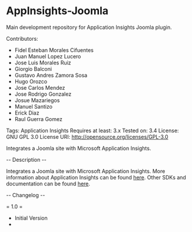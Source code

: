 # AppInsights-Joomla
Main development repository for Application Insights Joomla plugin.

Contributors:
  - Fidel Esteban Morales Cifuentes
  - Juan Manuel Lopez Lucero
  - Jose Luis Morales Ruiz
  - Giorgio Balconi
  - Gustavo Andres Zamora Sosa
  - Hugo Orozco
  - Jose Carlos Mendez
  - Jose Rodrigo Gonzalez
  - Josue Mazariegos
  - Manuel Santizo
  - Erick Diaz
  - Raul Guerra Gomez
  

Tags: Application Insights
Requires at least: 3.x
Tested on: 3.4
License: GNU GPL 3.0
License URI: http://opensource.org/licenses/GPL-3.0



Integrates a Joomla site with Microsoft Application Insights.


-- Description --

Integrates a Joomla site with Microsoft Application Insights. More information about Application Insights can be found <a href='http://azure.microsoft.com/en-us/documentation/articles/app-insights-get-started/'>here</a>. 
Other SDKs and documentation can be found <a href='https://github.com/Microsoft/AppInsights-Home'>here</a>.



-- Changelog --

= 1.0 =

* Initial Version
* 
